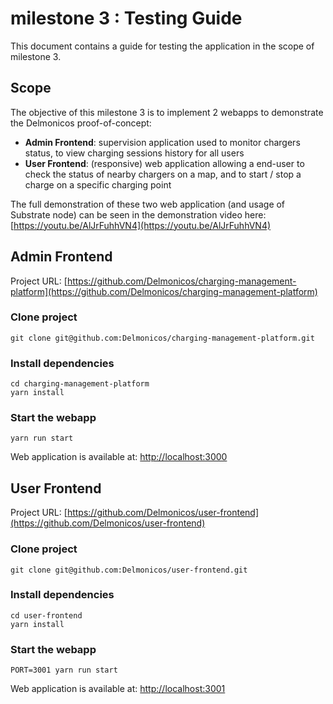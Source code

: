# milestone 3 : Testing Guide

This document contains a guide for testing the application in the scope of milestone 3.

## Scope

The objective of this milestone 3 is to implement 2 webapps to demonstrate the Delmonicos proof-of-concept:
- **Admin Frontend**: supervision application used to monitor chargers status, to view charging sessions history for all users
- **User Frontend**: (responsive) web application allowing a end-user to check the status of nearby chargers on a map, and to start / stop a charge on a specific charging point


The full demonstration of these two web application (and usage of Substrate node) can be seen in the demonstration video here: [https://youtu.be/AlJrFuhhVN4](https://youtu.be/AlJrFuhhVN4)

## Admin Frontend

Project URL: [https://github.com/Delmonicos/charging-management-platform](https://github.com/Delmonicos/charging-management-platform)

### Clone project

```
git clone git@github.com:Delmonicos/charging-management-platform.git
```

### Install dependencies

```
cd charging-management-platform
yarn install
```

### Start the webapp

```
yarn run start
```

Web application is available at: [http://localhost:3000](http://localhost:3000)


## User Frontend

Project URL: [https://github.com/Delmonicos/user-frontend](https://github.com/Delmonicos/user-frontend)

### Clone project

```
git clone git@github.com:Delmonicos/user-frontend.git
```

### Install dependencies

```
cd user-frontend
yarn install
```

### Start the webapp

```
PORT=3001 yarn run start
```

Web application is available at: [http://localhost:3001](http://localhost:3001)